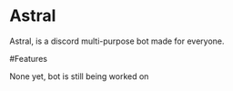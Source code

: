 # Astral
Astral, is a discord multi-purpose bot made for everyone.

#Features

None yet, bot is still being worked on
